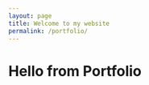 ```yaml
---
layout: page
title: Welcome to my website
permalink: /portfolio/
---
```




<div class="row">
<h1>Hello from Portfolio</h1>
</div>
